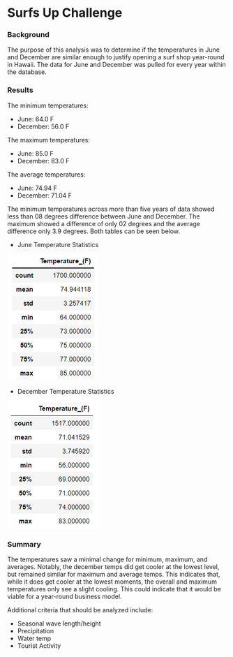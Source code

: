# Surfs Up Challenge

### Background

The purpose of this analysis was to determine if the temperatures in June and December are similar enough to justify opening a surf shop year-round in Hawaii. The data for June and December was pulled for every year within the database.

### Results

The minimum temperatures:

* June: 64.0 F
* December: 56.0 F

The maximum temperatures:

* June: 85.0 F
* December: 83.0 F

The average temperatures:

* June: 74.94 F
* December: 71.04 F

The minimum temperatures across more than five years of data showed less than 08 degrees difference between June and December. The maximum showed a difference of only 02 degrees and the average difference only 3.9 degrees. Both tables can be seen below.

- June Temperature Statistics

![June Temperature Statistics](Pictures/June_Temp_Statistics.png)

- December Temperature Statistics

![December Temperature Statistics](Pictures/December_Temp_Statistics.png)

### Summary

The temperatures saw a minimal change for minimum, maximum, and averages. Notably, the december temps did get cooler at the lowest level, but remained similar for maximum and average temps. This indicates that, while it does get cooler at the lowest moments, the overall and maximum temperatures only see a slight cooling. This could indicate that it would be viable for a year-round business model.

Additional criteria that should be analyzed include:
* Seasonal wave length/height
* Precipitation
* Water temp
* Tourist Activity